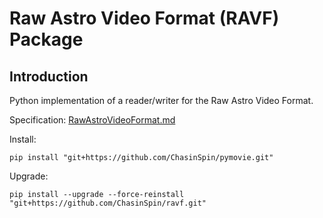 # Raw Astro Video Format (RAVF) Package

## Introduction

Python implementation of a reader/writer for the Raw Astro Video Format.

Specification: [RawAstroVideoFormat.md](docs/RawAstroVideoFormat.md)

Install:

`pip install "git+https://github.com/ChasinSpin/pymovie.git"`

Upgrade:

`pip install --upgrade --force-reinstall "git+https://github.com/ChasinSpin/ravf.git"`